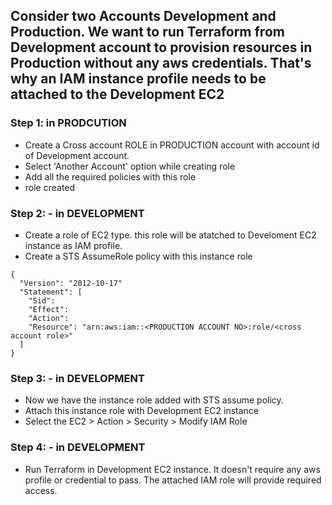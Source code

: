 
## Consider two Accounts Development and Production. We want to run Terraform from Development account to provision resources in Production without any aws credentials. That's why an IAM instance profile needs to be attached to the Development EC2

### Step 1: in PRODCUTION
- Create a Cross account ROLE in PRODUCTION account with account id of Development account. 
- Select 'Another Account' option while creating role
- Add all the required policies with this role
- role created

### Step 2: - in DEVELOPMENT 
- Create a role of EC2 type. this role will be atatched to Develoment EC2 instance as IAM profile. 
- Create a STS AssumeRole policy with this instance role

```
{
  "Version": "2012-10-17"
  "Statement": [
    "Sid":
    "Effect":
    "Action":
    "Resource": "arn:aws:iam::<PRODUCTION ACCOUNT NO>:role/<cross account role>"
  ]
}
```
### Step 3: - in DEVELOPMENT 
- Now we have the instance role added with STS assume policy.
- Attach this instance role with Development EC2 instance 
- Select the EC2 > Action > Security > Modify IAM Role

### Step 4: - in DEVELOPMENT 
- Run Terraform in Development EC2 instance. It doesn't require any aws profile or credential to pass. The attached IAM role will provide required access. 
